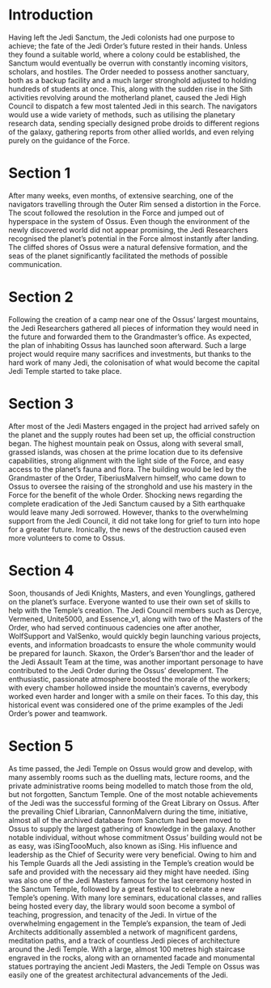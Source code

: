 # Introduction

Having left the Jedi Sanctum, the Jedi colonists had one purpose to achieve; the fate of the Jedi Order’s future rested in their hands.
Unless they found a suitable world, where a colony could be established, the Sanctum would eventually be overrun with constantly incoming visitors, scholars, and hostiles.
The Order needed to possess another sanctuary, both as a backup facility and a much larger stronghold adjusted to holding hundreds of students at once.
This, along with the sudden rise in the Sith activities revolving around the motherland planet, caused the Jedi High Council to dispatch a few most talented Jedi in this search.
The navigators would use a wide variety of methods, such as utilising the planetary research data, sending specially designed probe droids to different regions of the galaxy, gathering reports from other allied worlds, and even relying purely on the guidance of the Force.

# Section 1

After many weeks, even months, of extensive searching, one of the navigators travelling through the Outer Rim sensed a distortion in the Force.
The scout followed the resolution in the Force and jumped out of hyperspace in the system of Ossus.
Even though the environment of the newly discovered world did not appear promising, the Jedi Researchers recognised the planet’s potential in the Force almost instantly after landing.
The cliffed shores of Ossus were a natural defensive formation, and the seas of the planet significantly facilitated the methods of possible communication.

# Section 2

Following the creation of a camp near one of the Ossus’ largest mountains, the Jedi Researchers gathered all pieces of information they would need in the future and forwarded them to the Grandmaster’s office.
As expected, the plan of inhabiting Ossus has launched soon afterward.
Such a large project would require many sacrifices and investments, but thanks to the hard work of many Jedi, the colonisation of what would become the capital Jedi Temple started to take place.

# Section 3

After most of the Jedi Masters engaged in the project had arrived safely on the planet and the supply routes had been set up, the official construction began.
The highest mountain peak on Ossus, along with several small, grassed islands, was chosen at the prime location due to its defensive capabilities, strong alignment with the light side of the Force, and easy access to the planet’s fauna and flora.
The building would be led by the Grandmaster of the Order, TiberiusMalvern himself, who came down to Ossus to oversee the raising of the stronghold and use his mastery in the Force for the benefit of the whole Order.
Shocking news regarding the complete eradication of the Jedi Sanctum caused by a Sith earthquake would leave many Jedi sorrowed.
However, thanks to the overwhelming support from the Jedi Council, it did not take long for grief to turn into hope for a greater future.
Ironically, the news of the destruction caused even more volunteers to come to Ossus.

# Section 4

Soon, thousands of Jedi Knights, Masters, and even Younglings, gathered on the planet’s surface.
Everyone wanted to use their own set of skills to help with the Temple’s creation.
The Jedi Council members such as Dercye, Vermened, Unite5000, and Essence_v1, along with two of the Masters of the Order, who had served continuous cadencies one after another, WolfSupport and ValSenko, would quickly begin launching various projects, events, and information broadcasts to ensure the whole community would be prepared for launch.
Skaxon, the Order’s Barsen’thor and the leader of the Jedi Assault Team at the time, was another important personage to have contributed to the Jedi Order during the Ossus’ development.
The enthusiastic, passionate atmosphere boosted the morale of the workers; with every chamber hollowed inside the mountain’s caverns, everybody worked even harder and longer with a smile on their faces.
To this day, this historical event was considered one of the prime examples of the Jedi Order’s power and teamwork.

# Section 5

As time passed, the Jedi Temple on Ossus would grow and develop, with many assembly rooms such as the duelling mats, lecture rooms, and the private administrative rooms being modelled to match those from the old, but not forgotten, Sanctum Temple.
One of the most notable achievements of the Jedi was the successful forming of the Great Library on Ossus.
After the prevailing Chief Librarian, CannonMalvern during the time, initiative, almost all of the archived database from Sanctum had been moved to Ossus to supply the largest gathering of knowledge in the galaxy.
Another notable individual, without whose commitment Ossus’ building would not be as easy, was iSingToooMuch, also known as iSing.
His influence and leadership as the Chief of Security were very beneficial.
Owing to him and his Temple Guards all the Jedi assisting in the Temple’s creation would be safe and provided with the necessary aid they might have needed.
iSing was also one of the Jedi Masters famous for the last ceremony hosted in the Sanctum Temple, followed by a great festival to celebrate a new Temple’s opening.
With many lore seminars, educational classes, and rallies being hosted every day, the library would soon become a symbol of teaching, progression, and tenacity of the Jedi.
In virtue of the overwhelming engagement in the Temple’s expansion, the team of Jedi Architects additionally assembled a network of magnificent gardens, meditation paths, and a track of countless Jedi pieces of architecture around the Jedi Temple.
With a large, almost 100 metres high staircase engraved in the rocks, along with an ornamented facade and monumental statues portraying the ancient Jedi Masters, the Jedi Temple on Ossus was easily one of the greatest architectural advancements of the Jedi.
